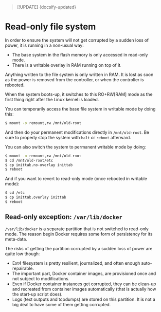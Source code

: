 > [!UPDATE] {docsify-updated}
# Read-only file system

In order to ensure the system will not get corrupted by a sudden loss of power, it is running in a non-usual way:

* The base system in the flash memory is only accessed in read-only mode.
* There is a writable overlay in RAM running on top of it.

Anything written to the file system is only written in RAM. It is lost as soon as the power is removed from the controller, or when the controller is rebooted.

When the system boots-up, it switches to this RO+RW[RAM] mode as the first thing right after the Linux kernel is loaded.

You can temporarily access the base file system in writable mode by doing this:
```bash
$ mount -o remount,rw /mnt/old-root
```
And then do your permanent modifications directly in `/mnt/old-root`. Be sure to properly stop the
system with `halt` or `reboot` afterward.

You can also switch the system to permanent writable mode by doing:
```bash
$ mount -o remount,rw /mnt/old-root
$ cd /mnt/old-root/etc
$ cp inittab.no-overlay inittab
$ reboot
```

And if you want to revert to read-only mode (once rebooted in writable mode):
```bash
$ cd /etc
$ cp inittab.overlay inittab
$ reboot
```

## Read-only exception: `/var/lib/docker`

`/var/lib/docker` is a separate partition that is not switched to read-only mode. The reason begin
Docker requires some form of persistency for its meta-data.

The risks of getting the partition corrupted by a sudden loss of power are quite low though:

* Ext4 filesystem is pretty resilient, journalized, and often enough auto-repairable.
* The important part, Docker container images, are provisioned once and not subject to modifications.
* Even if Docker container instances get corrupted, they can be clean-up and recreated from
container images automatically (that is actually how the start-up script does).
* Logs (text outputs and tcpdumps) are stored on this partition. It is not a big deal to have some of
them getting corrupted.
